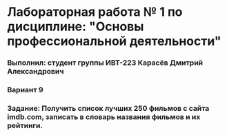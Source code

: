 # Лабораторная работа № 1 по дисциплине: "Основы профессиональной деятельности"

### Выполнил: студент группы ИВТ-223 Карасёв Дмитрий Александрович

### Вариант 9

### Задание: Получить список лучших 250 фильмов с сайта imdb.com, записать в словарь названия фильмов и их рейтинги.
